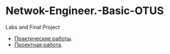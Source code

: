 # Netwok-Engineer.-Basic-OTUS
Labs and Final Project

 - [Практические работы](Labs/).
 - [Проектная работа](Final/).
